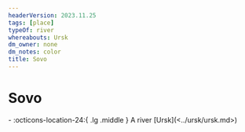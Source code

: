 ```yaml
---
headerVersion: 2023.11.25
tags: [place]
typeOf: river
whereabouts: Ursk
dm_owner: none
dm_notes: color
title: Sovo
---
```

# Sovo
<div class="grid cards ext-narrow-margin ext-one-column" markdown>
-    :octicons-location-24:{ .lg .middle } A river [Ursk](<../ursk/ursk.md>)  
</div>


